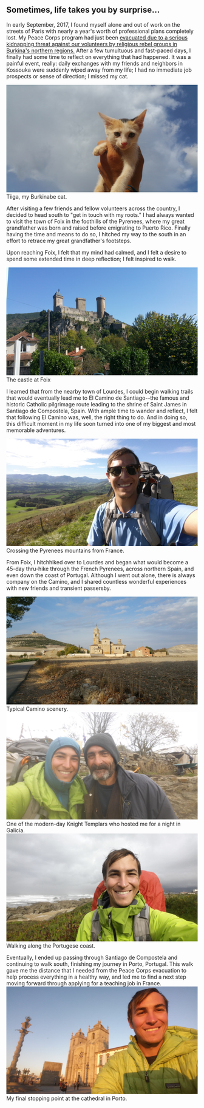 ## Sometimes, life takes you by surprise...

In early September, 2017, I found myself alone and out of work on the streets of Paris with nearly a year's worth of professional plans completely lost. My Peace Corps program had just been [evacuated due to a serious kidnapping threat against our volunteers by religious rebel groups in Burkina's northern regions.](https://www.peacecorps.gov/news/library/peace-corps-burkina-faso-volunteers-evacuated-safely/) After a few tumultuous and fast-paced days, I finally had some time to reflect on everything that had happened. It was a painful event, really: daily exchanges with my friends and neighbors in Kossouka were suddenly wiped away from my life; I had no immediate job prospects or sense of direction; I missed my cat.

<img src="tiiga.jpg">
Tiiga, my Burkinabe cat.

<p>After visiting a few friends and fellow volunteers across the country, I decided to head south to "get in touch with my roots." I had always wanted to visit the town of Foix in the foothills of the Pyrenees, where my great grandfather was born and raised before emigrating to Puerto Rico. Finally having the time and means to do so, I hitched my way to the south in an effort to retrace my great grandfather's footsteps.<p>
  
<p>Upon reaching Foix, I felt that my mind had calmed, and I felt a desire to spend some extended time in deep reflection; I felt inspired to walk.<p>
  
 <img src="foix.jpg">
 The castle at Foix
  
<p>I learned that from the nearby town of Lourdes, I could begin walking trails that would eventually lead me to El Camino de Santiago--the famous and historic Catholic pilgrimage route leading to the shrine of Saint James in Santiago de Compostela, Spain. With ample time to wander and reflect, I felt that following El Camino was, well, the right thing to do. And in doing so, this difficult moment in my life soon turned into one of my biggest and most memorable adventures.<p>

<img src="pyrenees.jpg">
Crossing the Pyrenees mountains from France.

<p>From Foix, I hitchhiked over to Lourdes and began what would become a 45-day thru-hike through the French Pyrenees, across northern Spain, and even down the coast of Portugal. Although I went out alone, there is always company on the Camino, and I shared countless wonderful experiences with new friends and transient passersby.<p>

<img src="castles.jpg">
Typical Camino scenery.


<img src="knights.jpg">
One of the modern-day Knight Templars who hosted me for a night in Galicia.


<img src="portugal.jpg">
Walking along the Portugese coast.

<p>Eventually, I ended up passing through Santiago de Compostela and continuing to walk south, finishing my journey in Porto, Portugal. This walk gave me the distance that I needed from the Peace Corps evacuation to help process everything in a healthy way, and led me to find a next step moving forward through applying for a teaching job in France.

<img src="porto.jpg">
My final stopping point at the cathedral in Porto.
